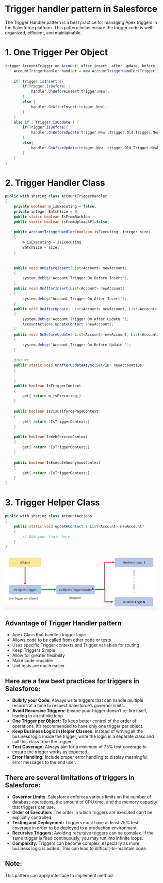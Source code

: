 # Trigger handler pattern in Salesforce

The Trigger Handler pattern is a best practice for managing Apex triggers in the Salesforce platform. This pattern helps ensure the trigger code is well-organized, efficient, and maintainable.

# 1. One Trigger Per Object
```java 
trigger AccountTrigger on Account( after insert, after update, before insert, before update) {
    AccountTriggerHandler handler = new AccountTriggerHandler(Trigger.isExecuting, Trigger.size);
    
    if( Trigger.isInsert ){
        if(Trigger.isBefore) {
            handler.OnBeforeInsert(trigger.New);
        }
        else {
            handler.OnAfterInsert(trigger.New);
        }
    }
    else if ( Trigger.isUpdate ) {
        if(Trigger.isBefore){
            handler.OnBeforeUpdate(trigger.New ,trigger.Old,Trigger.NewMap,Trigger.OldMap);
        }
        else{
            handler.OnAfterUpdate(trigger.New ,trigger.Old,Trigger.NewMap,Trigger.OldMap);
        }
    }
}
```
# 2. Trigger Handler Class
```java 
public with sharing class AccountTriggerHandler 
{
    private boolean m_isExecuting = false;
    private integer BatchSize = 0;
    public static boolean IsFromBachJob ;
    public static boolean isFromUploadAPI=false;
    
    public AccountTriggerHandler(boolean isExecuting, integer size)
    {
        m_isExecuting = isExecuting;
        BatchSize = size;
    }
            

    public void OnBeforeInsert(List<Account> newAccount)
    {
        system.debug('Account Trigger On Before Insert');
    }
    public void OnAfterInsert(List<Account> newAccount)
    {
        system.debug('Account Trigger On After Insert');
    }
    public void OnAfterUpdate( List<Account> newAccount, List<Account> oldAccount, Map<ID, Account> newAccountMap , Map<ID, Account> oldAccountMap )
    {
        system.debug('Account Trigger On After Update ');
        AccountActions.updateContact (newAccount);
    }
    public void OnBeforeUpdate( List<Account> newAccount, List<Account> oldAccount, Map<ID, Account> newAccountMap , Map<ID, Account> oldAccountMap )
    {
        system.debug('Account Trigger On Before Update ');
    }

    @future 
    public static void OnAfterUpdateAsync(Set<ID> newAccountIDs)
    {

    }      
    public boolean IsTriggerContext
    {
        get{ return m_isExecuting;}
    }
    
    public boolean IsVisualforcePageContext
    {
        get{ return !IsTriggerContext;}
    }
    
    public boolean IsWebServiceContext
    {
        get{ return !IsTriggerContext;}
    }
    
    public boolean IsExecuteAnonymousContext
    {
        get{ return !IsTriggerContext;}
    }
} 
```
# 3. Trigger Helper Class
```java 
public with sharing class AccountActions 
{
    public static void updateContact ( List<Account> newAccount)
    {
        // Add your logic here
    }
}
```
![screenshot](https://github.com/NguyenXuanThin/Trigger-pattern/blob/main/image.png)
## Advantage of Trigger Handler pattern

* Apex Class that handles trigger logic
* Allows code to be called from other code or tests
* Uses specific Trigger contexts and Trigger variables for routing
* Keep Triggers Simple
* Allow for greater flexibility
* Make code reusable
* Unit tests are much easier

## Here are a few best practices for triggers in Salesforce:

* **Bulkify your Code:** Always write triggers that can handle multiple records at a time to respect Salesforce’s governor limits.
* **Avoid Recursive Triggers:** Ensure your trigger doesn’t re-fire itself, leading to an infinite loop.
* **One Trigger per Object:** To keep better control of the order of operations, it’s recommended to have only one trigger per object.
* **Keep Business Logic in Helper Classes:** Instead of writing all the business logic inside the trigger, write the logic in a separate class and call this class from the trigger.
* **Test Coverage:** Always aim for a minimum of 75% test coverage to ensure the trigger works as expected.
* **Error Handling:** Include proper error handling to display meaningful error messages to the end user.

## There are several limitations of triggers in Salesforce:

* **Governor Limits:** Salesforce enforces various limits on the number of database operations, the amount of CPU time, and the memory capacity that triggers can use.
* **Order of Execution:** The order in which triggers are executed can’t be explicitly controlled.
* **Testing and Deployment:** Triggers must have at least 75% test coverage in order to be deployed to a production environment.
* **Recursive Triggers:** Avoiding recursive triggers can be complex. If the same trigger is fired continuously, you may run into infinite loops.
* **Complexity:** Triggers can become complex, especially as more business logic is added. This can lead to difficult-to-maintain code.
## Note:
  This pattern can apply interface to implement method.
